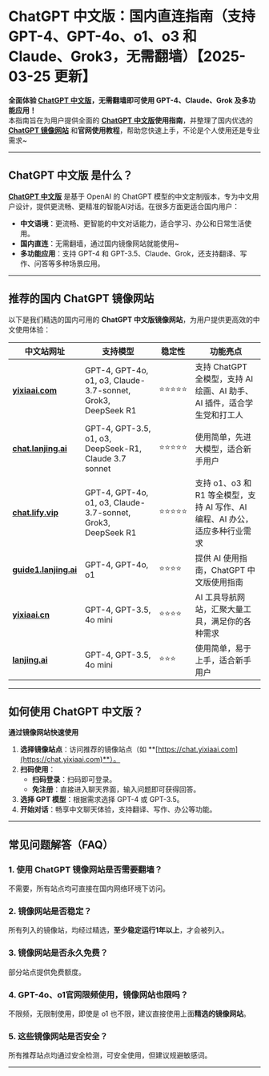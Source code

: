 # ChatGPT 中文版：国内直连指南（支持 GPT-4、GPT-4o、o1、o3 和 Claude、Grok3，无需翻墙）【2025-03-25 更新】        

**全面体验 [ChatGPT 中文版](https://chat.yixiaai.com)，无需翻墙即可使用 GPT-4、Claude、Grok 及多功能应用！**   
本指南旨在为用户提供全面的 **[ChatGPT 中文版](https://chat.yixiaai.com)使用指南**，并整理了国内优选的 [**ChatGPT 镜像网站**](https://chat.yixiaai.com) 和**官网使用教程**，帮助您快速上手，不论是个人使用还是专业需求~

---

## ChatGPT 中文版 是什么？

[**ChatGPT 中文版**](https://chat.yixiaai.com) 是基于 OpenAI 的 ChatGPT 模型的中文定制版本，专为中文用户设计，提供更流畅、更精准的智能AI对话。在很多方面更适合国内用户：

- **中文语境**：更流畅、更智能的中文对话能力，适合学习、办公和日常生活使用。
- **国内直连**：无需翻墙，通过国内镜像网站就能使用~
- **多功能应用**：支持 GPT-4 和 GPT-3.5、Claude、Grok，还支持翻译、写作、问答等多种场景应用。

---

## 推荐的国内 ChatGPT 镜像网站

以下是我们精选的国内可用的 **ChatGPT 中文版镜像网站**，为用户提供更高效的中文使用体验：

| 中文站网址                           | 支持模型                                     | 稳定性 | 功能亮点                                                       |
|--------------------------------------|--------------------------------------------|--------|--------------------------------------------------------------|
| **[yixiaai.com](https://chat.yixiaai.com)**   | GPT-4, GPT-4o, o1, o3, Claude-3.7-sonnet, Grok3, DeepSeek R1 | ⭐⭐⭐⭐⭐  | 支持 ChatGPT 全模型，支持 AI 绘画、AI 助手、AI 插件，适合学生党和打工人   |
| **[chat.lanjing.ai](https://chat.lanjing.ai)**  | GPT-4, GPT-3.5, o1, o3, DeepSeek-R1, Claude 3.7 sonnet  | ⭐⭐⭐⭐⭐  | 使用简单，先进大模型，适合新手用户          |
| **[chat.lify.vip](https://www.yixiaai.com)**  | GPT-4, GPT-4o, o1, o3, Claude-3.7-sonnet, Grok3, DeepSeek R1 | ⭐⭐⭐⭐⭐  | 支持 o1、o3 和 R1 等全模型，支持 AI 写作、AI 编程、AI 办公，适应多种行业需求 |
| **[guide1.lanjing.ai](https://guide1.lanjing.ai)** | GPT-4, GPT-4o, o1                       | ⭐⭐⭐⭐   | 提供 AI 使用指南，ChatGPT 中文版使用指南                   |
| **[yixiaai.cn](https://yixiaai.cn)**          | GPT-4, GPT-3.5, 4o mini                 | ⭐⭐⭐⭐   | AI 工具导航网站，汇聚大量工具，满足你的各种需求               |
| **[lanjing.ai](https://lanjing.ai)**          | GPT-4, GPT-3.5, 4o mini                 | ⭐⭐⭐    | 使用简单，易于上手，适合新手用户                               |

---

## 如何使用 ChatGPT 中文版？

**通过镜像网站快速使用**

1. **选择镜像站点**：访问推荐的镜像站点（如 **[https://chat.yixiaai.com](https://chat.yixiaai.com)**）。
2. **扫码使用**：
   - **扫码登录**：扫码即可登录。
   - **免注册**：直接进入聊天界面，输入问题即可获得回答。
3. **选择 GPT 模型**：根据需求选择 GPT-4 或 GPT-3.5。
4. **开始对话**：畅享中文聊天体验，支持翻译、写作、办公等功能。

---

## 常见问题解答（FAQ）

### 1. 使用 ChatGPT 镜像网站是否需要翻墙？
不需要，所有站点均可直接在国内网络环境下访问。

### 2. 镜像网站是否稳定？
所有列入的镜像站，均经过精选，**至少稳定运行1年以上**，才会被列入。

### 3. 镜像网站是否永久免费？
部分站点提供免费额度。

### 4. GPT-4o、o1官网限频使用，镜像网站也限吗？
不限频，无限制使用，即使是 o1 也不限，建议直接使用上面**精选的镜像网站**。

### 5. 这些镜像网站是否安全？
所有推荐站点均通过安全检测，可安全使用，但建议规避敏感词。

---
